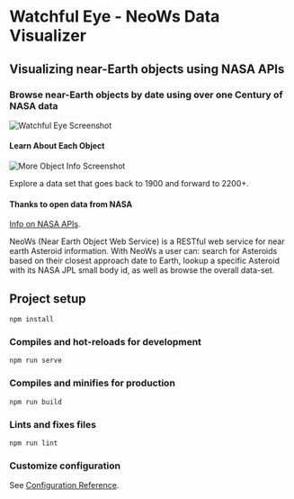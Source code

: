 # Watchful Eye - NeoWs Data Visualizer
## Visualizing near-Earth objects using NASA APIs

### Browse near-Earth objects by date using over one Century of NASA data
![Watchful Eye Screenshot](https://i.ibb.co/S7FGPTD/Screen-Shot-2021-08-29-at-12-07-51-AM.png)

#### Learn About Each Object
![More Object Info Screenshot](https://i.ibb.co/g4gGqqz/Screen-Shot-2021-08-29-at-12-10-26-AM.png)

Explore a data set that goes back to 1900 and forward to 2200+.

#### Thanks to open data from NASA
[Info on NASA APIs](https://api.nasa.gov/).

NeoWs (Near Earth Object Web Service) is a RESTful web service for near earth Asteroid information. With NeoWs a user can: search for Asteroids based on their closest approach date to Earth, lookup a specific Asteroid with its NASA JPL small body id, as well as browse the overall data-set.

## Project setup
```
npm install
```

### Compiles and hot-reloads for development
```
npm run serve
```

### Compiles and minifies for production
```
npm run build
```

### Lints and fixes files
```
npm run lint
```

### Customize configuration
See [Configuration Reference](https://cli.vuejs.org/config/).
